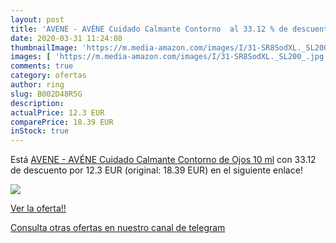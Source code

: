 ```yaml
---
layout: post
title: 'AVENE - AVÉNE Cuidado Calmante Contorno  al 33.12 % de descuento'
date: 2020-03-31 11:24:08
thumbnailImage: 'https://m.media-amazon.com/images/I/31-SR8SodXL._SL200_.jpg'
images: [ 'https://m.media-amazon.com/images/I/31-SR8SodXL._SL200_.jpg' ]
comments: true
category: ofertas
author: ring
slug: B002D48R5G
description:
actualPrice: 12.3 EUR
comparePrice: 18.39 EUR
inStock: true
---
```


Está [AVENE - AVÉNE Cuidado Calmante Contorno de Ojos 10 ml](https://www.amazon.com/dp/B002D48R5G/?tag=redken08-20) con 33.12 de descuento por 12.3 EUR (original: 18.39 EUR) en el siguiente enlace!

[![](https://m.media-amazon.com/images/I/31-SR8SodXL._SL200_.jpg)](https://www.amazon.com/dp/B002D48R5G/?tag=redken08-20)

[Ver la oferta!!](https://www.amazon.com/dp/B002D48R5G/?tag=redken08-20)

[Consulta otras ofertas en nuestro canal de telegram](https://t.me/s/ofertas25)
